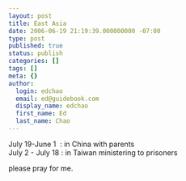 ```yaml
---
layout: post
title: East Asia
date: 2006-06-19 21:19:39.000000000 -07:00
type: post
published: true
status: publish
categories: []
tags: []
meta: {}
author:
  login: edchao
  email: ed@guidebook.com
  display_name: edchao
  first_name: Ed
  last_name: Chao
---
```

<p>July 19-June 1&nbsp; : in China with parents<br />
July 2 - July 18 : in Taiwan ministering to prisoners&nbsp;</p>
<p>please pray for me.&nbsp;</p>
